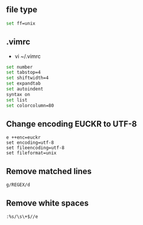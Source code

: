 ## file type
```bash
set ff=unix
```

## .vimrc
- vi ~/.vimrc

```bash
set number
set tabstop=4
set shiftwidth=4
set expandtab
set autoindent
syntax on
set list
set colorcolumn=80
```

## Change encoding EUCKR to UTF-8
```
e ++enc=euckr
set encoding=utf-8
set fileencoding=utf-8
set fileformat=unix
```

## Remove matched lines

```
g/REGEX/d
```

## Remove white spaces

```
:%s/\s\+$//e
```